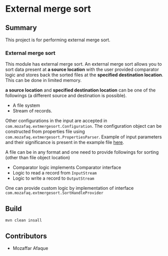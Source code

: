 # External merge sort

## Summary

This project is for performing external merge sort.

### External merge sort
 
This module has external merge sort. An external merge sort allows you to sort data 
present at **a source location** with the user provided comparator logic 
and stores back the sorted files at the **specified destination location**. 
This can be done in limited memory.

**a source location** and **specified destination location** can be one of 
the followings (a different source and destination is possible).
 - A file system
 - Stream of records.
 
 Other configurations in the input are accepted in `com.mozafaq.extmergesort.Configuration`.
 The configuration object can be constructed from properties file using 
 `com.mozafaq.extmergesort.PropertiesParser`. Example
 of input parameters and their significance is present in the example file 
 [here](src/main/resources/sample-input.properties).
 
 A file can be in any format and one need to provide followings for
 sorting (other than file object location)
 - Comparator logic implements Comparator interface
 - Logic to read a record from `InputStream`
 - Logic to write a record to `OutputStream`

One can provide custom logic by implementation of 
interface `com.mozafaq.extmergesort.SortHandleProvider`

## Build

 ```mvn clean insall```

## Contributors
 - Mozaffar Afaque